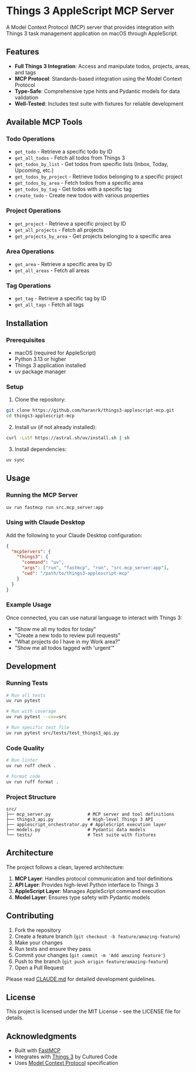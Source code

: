 # Things 3 AppleScript MCP Server

A Model Context Protocol (MCP) server that provides integration with Things 3 task management application on macOS through AppleScript.

## Features

- **Full Things 3 Integration**: Access and manipulate todos, projects, areas, and tags
- **MCP Protocol**: Standards-based integration using the Model Context Protocol
- **Type-Safe**: Comprehensive type hints and Pydantic models for data validation
- **Well-Tested**: Includes test suite with fixtures for reliable development

## Available MCP Tools

### Todo Operations
- `get_todo` - Retrieve a specific todo by ID
- `get_all_todos` - Fetch all todos from Things 3
- `get_todos_by_list` - Get todos from specific lists (Inbox, Today, Upcoming, etc.)
- `get_todos_by_project` - Retrieve todos belonging to a specific project
- `get_todos_by_area` - Fetch todos from a specific area
- `get_todos_by_tag` - Get todos with a specific tag
- `create_todo` - Create new todos with various properties

### Project Operations
- `get_project` - Retrieve a specific project by ID
- `get_all_projects` - Fetch all projects
- `get_projects_by_area` - Get projects belonging to a specific area

### Area Operations
- `get_area` - Retrieve a specific area by ID
- `get_all_areas` - Fetch all areas

### Tag Operations
- `get_tag` - Retrieve a specific tag by ID
- `get_all_tags` - Fetch all tags

## Installation

### Prerequisites

- macOS (required for AppleScript)
- Python 3.13 or higher
- Things 3 application installed
- uv package manager

### Setup

1. Clone the repository:
```bash
git clone https://github.com/haranrk/things3-applescript-mcp.git
cd things3-applescript-mcp
```

2. Install uv (if not already installed):
```bash
curl -LsSf https://astral.sh/uv/install.sh | sh
```

3. Install dependencies:
```bash
uv sync
```

## Usage

### Running the MCP Server

```bash
uv run fastmcp run src.mcp_server:app
```

### Using with Claude Desktop

Add the following to your Claude Desktop configuration:

```json
{
  "mcpServers": {
    "things3": {
      "command": "uv",
      "args": ["run", "fastmcp", "run", "src.mcp_server:app"],
      "cwd": "/path/to/things3-applescript-mcp"
    }
  }
}
```

### Example Usage

Once connected, you can use natural language to interact with Things 3:

- "Show me all my todos for today"
- "Create a new todo to review pull requests"
- "What projects do I have in my Work area?"
- "Show me all todos tagged with 'urgent'"

## Development

### Running Tests

```bash
# Run all tests
uv run pytest

# Run with coverage
uv run pytest --cov=src

# Run specific test file
uv run pytest src/tests/test_things3_api.py
```

### Code Quality

```bash
# Run linter
uv run ruff check .

# Format code
uv run ruff format .
```

### Project Structure

```
src/
├── mcp_server.py              # MCP server and tool definitions
├── things3_api.py             # High-level Things 3 API
├── applescript_orchestrator.py # AppleScript execution layer
├── models.py                  # Pydantic data models
└── tests/                     # Test suite with fixtures
```

## Architecture

The project follows a clean, layered architecture:

1. **MCP Layer**: Handles protocol communication and tool definitions
2. **API Layer**: Provides high-level Python interface to Things 3
3. **AppleScript Layer**: Manages AppleScript command execution
4. **Model Layer**: Ensures type safety with Pydantic models

## Contributing

1. Fork the repository
2. Create a feature branch (`git checkout -b feature/amazing-feature`)
3. Make your changes
4. Run tests and ensure they pass
5. Commit your changes (`git commit -m 'Add amazing feature'`)
6. Push to the branch (`git push origin feature/amazing-feature`)
7. Open a Pull Request

Please read [CLAUDE.md](CLAUDE.md) for detailed development guidelines.

## License

This project is licensed under the MIT License - see the LICENSE file for details.

## Acknowledgments

- Built with [FastMCP](https://github.com/felixbrock/fastmcp)
- Integrates with [Things 3](https://culturedcode.com/things/) by Cultured Code
- Uses [Model Context Protocol](https://modelcontextprotocol.io) specification